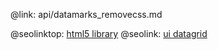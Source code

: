 @link: api/datamarks_removecss.md

@seolinktop: [html5 library](https://webix.com)
@seolink: [ui datagrid](https://webix.com/widget/datatable/)